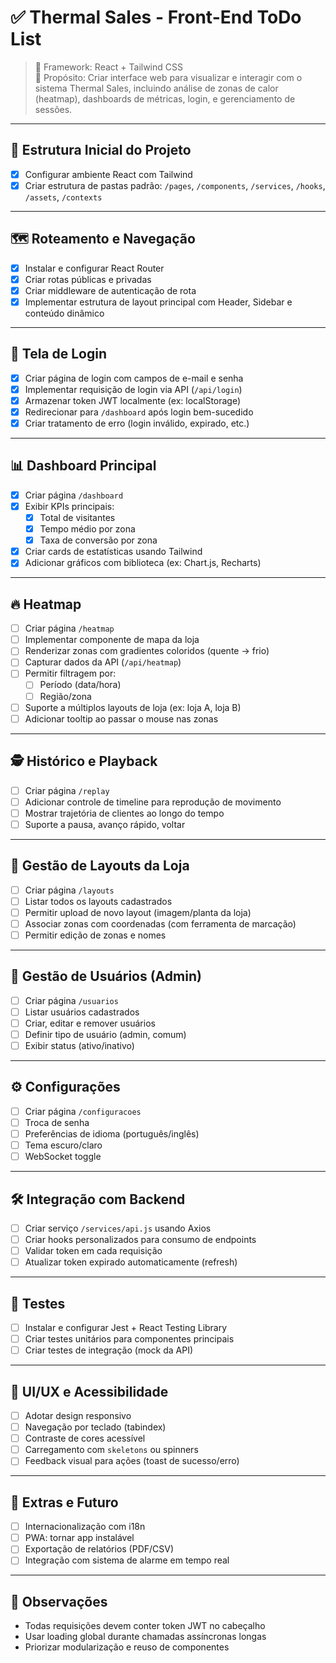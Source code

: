 # ✅ Thermal Sales - Front-End ToDo List

> 📌 Framework: React + Tailwind CSS  
> 🧠 Propósito: Criar interface web para visualizar e interagir com o sistema Thermal Sales, incluindo análise de zonas de calor (heatmap), dashboards de métricas, login, e gerenciamento de sessões.

---

## 🚧 Estrutura Inicial do Projeto

- [x] Configurar ambiente React com Tailwind
- [x] Criar estrutura de pastas padrão: `/pages`, `/components`, `/services`, `/hooks`, `/assets`, `/contexts`

---

## 🗺️ Roteamento e Navegação

- [x] Instalar e configurar React Router
- [x] Criar rotas públicas e privadas
- [x] Criar middleware de autenticação de rota
- [x] Implementar estrutura de layout principal com Header, Sidebar e conteúdo dinâmico

---

## 🔐 Tela de Login

- [x] Criar página de login com campos de e-mail e senha
- [x] Implementar requisição de login via API (`/api/login`)
- [x] Armazenar token JWT localmente (ex: localStorage)
- [x] Redirecionar para `/dashboard` após login bem-sucedido
- [x] Criar tratamento de erro (login inválido, expirado, etc.)

---

## 📊 Dashboard Principal

- [x] Criar página `/dashboard`
- [x] Exibir KPIs principais:
  - [x] Total de visitantes
  - [x] Tempo médio por zona
  - [x] Taxa de conversão por zona
 - [x] Criar cards de estatísticas usando Tailwind
 - [x] Adicionar gráficos com biblioteca (ex: Chart.js, Recharts)

---

## 🔥 Heatmap

- [ ] Criar página `/heatmap`
- [ ] Implementar componente de mapa da loja
- [ ] Renderizar zonas com gradientes coloridos (quente → frio)
- [ ] Capturar dados da API (`/api/heatmap`)
- [ ] Permitir filtragem por:
  - [ ] Período (data/hora)
  - [ ] Região/zona
- [ ] Suporte a múltiplos layouts de loja (ex: loja A, loja B)
- [ ] Adicionar tooltip ao passar o mouse nas zonas

---

## 🕵️ Histórico e Playback

- [ ] Criar página `/replay`
- [ ] Adicionar controle de timeline para reprodução de movimento
- [ ] Mostrar trajetória de clientes ao longo do tempo
- [ ] Suporte a pausa, avanço rápido, voltar

---

## 📂 Gestão de Layouts da Loja

- [ ] Criar página `/layouts`
- [ ] Listar todos os layouts cadastrados
- [ ] Permitir upload de novo layout (imagem/planta da loja)
- [ ] Associar zonas com coordenadas (com ferramenta de marcação)
- [ ] Permitir edição de zonas e nomes

---

## 👤 Gestão de Usuários (Admin)

- [ ] Criar página `/usuarios`
- [ ] Listar usuários cadastrados
- [ ] Criar, editar e remover usuários
- [ ] Definir tipo de usuário (admin, comum)
- [ ] Exibir status (ativo/inativo)

---

## ⚙️ Configurações

- [ ] Criar página `/configuracoes`
- [ ] Troca de senha
- [ ] Preferências de idioma (português/inglês)
- [ ] Tema escuro/claro
- [ ] WebSocket toggle

---

## 🛠️ Integração com Backend

- [ ] Criar serviço `/services/api.js` usando Axios
- [ ] Criar hooks personalizados para consumo de endpoints
- [ ] Validar token em cada requisição
- [ ] Atualizar token expirado automaticamente (refresh)

---

## 🧪 Testes

- [ ] Instalar e configurar Jest + React Testing Library
- [ ] Criar testes unitários para componentes principais
- [ ] Criar testes de integração (mock da API)

---

## 🧼 UI/UX e Acessibilidade

- [ ] Adotar design responsivo
- [ ] Navegação por teclado (tabindex)
- [ ] Contraste de cores acessível
- [ ] Carregamento com `skeletons` ou spinners
- [ ] Feedback visual para ações (toast de sucesso/erro)

---

## 🧩 Extras e Futuro

- [ ] Internacionalização com i18n
- [ ] PWA: tornar app instalável
- [ ] Exportação de relatórios (PDF/CSV)
- [ ] Integração com sistema de alarme em tempo real

---

## 📌 Observações

- Todas requisições devem conter token JWT no cabeçalho
- Usar loading global durante chamadas assíncronas longas
- Priorizar modularização e reuso de componentes

